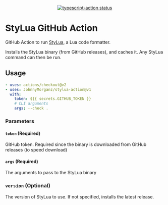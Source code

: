<p align="center">
  <a href="https://github.com/actions/typescript-action/actions"><img alt="typescript-action status" src="https://github.com/actions/typescript-action/workflows/build-test/badge.svg"></a>
</p>

# StyLua GitHub Action

GitHub Action to run [StyLua](https://github.com/JohnnyMorganz/StyLua), a Lua code formatter.

Installs the StyLua binary (from GitHub releases), and caches it. Any StyLua command can then be run.

## Usage

```yaml
- uses: actions/checkout@v2
- uses: JohnnyMorganz/stylua-action@v1
  with:
    token: ${{ secrets.GITHUB_TOKEN }}
    # CLI arguments
    args: --check .
```

### Parameters

#### `token` (Required)
GitHub token. Required since the binary is downloaded from GitHub releases (to speed download)

#### `args` (Required)
The arguments to pass to the StyLua binary

### `version` (Optional)
The version of StyLua to use. If not specified, installs the latest release.